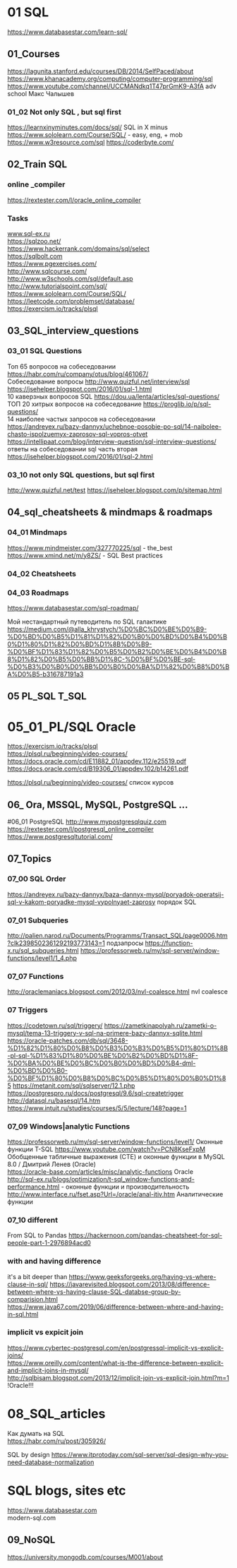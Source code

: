 # 01 SQL

https://www.databasestar.com/learn-sql/  

## 01_Courses

https://lagunita.stanford.edu/courses/DB/2014/SelfPaced/about  
https://www.khanacademy.org/computing/computer-programming/sql
https://www.youtube.com/channel/UCCMANdkq1T47prGmK9-A3fA adv school Макс Чалышев

### 01_02 Not only SQL , but sql first
https://learnxinyminutes.com/docs/sql/  SQL in X minus  
https://www.sololearn.com/Course/SQL/  - easy, eng, + mob
https://www.w3resource.com/sql
https://coderbyte.com/

## 02_Train SQL
### online _compiler
https://rextester.com/l/oracle_online_compiler

### Tasks
www.sql-ex.ru  
https://sqlzoo.net/  
https://www.hackerrank.com/domains/sql/select  
https://sqlbolt.com  
https://www.pgexercises.com/  
http://www.sqlcourse.com/  
http://www.w3schools.com/sql/default.asp  
http://www.tutorialspoint.com/sql/  
https://www.sololearn.com/Course/SQL/  
https://leetcode.com/problemset/database/  
https://exercism.io/tracks/plsql


## 03_SQL_interview_questions
### 03_01 SQL Questions
Топ 65 вопросов на собеседовании https://habr.com/ru/company/otus/blog/461067/  
Собеседование вопросы http://www.quizful.net/interview/sql  
https://jsehelper.blogspot.com/2016/01/sql-1.html  
10 каверзных вопросов SQL https://dou.ua/lenta/articles/sql-questions/  
ТОП 20 хитрых вопросов на собеседование https://proglib.io/p/sql-questions/  
14 наиболее частых запросов на собеседовании
  https://andreyex.ru/bazy-dannyx/uchebnoe-posobie-po-sql/14-naibolee-chasto-ispolzuemyx-zaprosov-sql-vopros-otvet  
https://intellipaat.com/blog/interview-question/sql-interview-questions/  
ответы на собеседовании sql часть вторая https://jsehelper.blogspot.com/2016/01/sql-2.html  

### 03_10 not only SQL questions, but sql first
http://www.quizful.net/test
https://jsehelper.blogspot.com/p/sitemap.html

## 04_sql_cheatsheets & mindmaps & roadmaps
### 04_01 Mindmaps
https://www.mindmeister.com/327770225/sql - the_best  
https://www.xmind.net/m/y8ZS/ - SQL Best practices  


### 04_02 Cheatsheets

### 04_03 Roadmaps

https://www.databasestar.com/sql-roadmap/
  
Мой нестандартный путеводитель по SQL галактике  
  https://medium.com/@alla_khrystych/%D0%BC%D0%BE%D0%B9-%D0%BD%D0%B5%D1%81%D1%82%D0%B0%D0%BD%D0%B4%D0%B0%D1%80%D1%82%D0%BD%D1%8B%D0%B9-%D0%BF%D1%83%D1%82%D0%B5%D0%B2%D0%BE%D0%B4%D0%B8%D1%82%D0%B5%D0%BB%D1%8C-%D0%BF%D0%BE-sql-%D0%B3%D0%B0%D0%BB%D0%B0%D0%BA%D1%82%D0%B8%D0%BA%D0%B5-b316787191a3

## 05 PL_SQL T_SQL

# 05_01_PL/SQL Oracle
https://exercism.io/tracks/plsql  
https://plsql.ru/beginning/video-courses/  
https://docs.oracle.com/cd/E11882_01/appdev.112/e25519.pdf  
https://docs.oracle.com/cd/B19306_01/appdev.102/b14261.pdf  

https://plsql.ru/beginning/video-courses/ список курсов


## 06_ Ora, MSSQL, MySQL, PostgreSQL ...

#06_01 PostgreSQL
http://www.mypostgresqlquiz.com  
https://rextester.com/l/postgresql_online_compiler  
https://www.postgresqltutorial.com/



## 07_Topics

### 07_00 SQL Order

https://andreyex.ru/bazy-dannyx/baza-dannyx-mysql/poryadok-operatsij-sql-v-kakom-poryadke-mysql-vypolnyaet-zaprosy порядок SQL



### 07_01 Subqueries

http://palien.narod.ru/Documents/Programms/Transact_SQL/page0006.htm?clk2398502361292193773143=1 подзапросы
https://function-x.ru/sql_subqueries.html
https://professorweb.ru/my/sql-server/window-functions/level1/1_4.php

### 07_07 Functions

http://oraclemaniacs.blogspot.com/2012/03/nvl-coalesce.html nvl coalesce    

### 07 Triggers
https://codetown.ru/sql/triggery/
https://zametkinapolyah.ru/zametki-o-mysql/tema-13-triggery-v-sql-na-primere-bazy-dannyx-sqlite.html  
https://oracle-patches.com/db/sql/3648-%D1%82%D1%80%D0%B8%D0%B3%D0%B3%D0%B5%D1%80%D1%8B-pl-sql-%D1%83%D1%80%D0%BE%D0%B2%D0%BD%D1%8F-%D0%BA%D0%BE%D0%BC%D0%B0%D0%BD%D0%B4-dml-%D0%BD%D0%B0-%D0%BF%D1%80%D0%B8%D0%BC%D0%B5%D1%80%D0%B0%D1%85
https://metanit.com/sql/sqlserver/12.1.php
https://postgrespro.ru/docs/postgresql/9.6/sql-createtrigger
http://datasql.ru/basesql/14.htm
https://www.intuit.ru/studies/courses/5/5/lecture/148?page=1


### 07_09 Windows|analytic Functions
https://professorweb.ru/my/sql-server/window-functions/level1/ Оконные функции T-SQL
https://www.youtube.com/watch?v=PCN8KseFxpM Обобщенные табличные выражения (СTE) и оконные функции в MySQL 8.0 / Дмитрий Ленев (Oracle)  
https://oracle-base.com/articles/misc/analytic-functions Oracle  
http://sql-ex.ru/blogs/optimization/t-sql_window-functions-and-performance.html - оконные функции и производительность  
http://www.interface.ru/fset.asp?Url=/oracle/anal-itiv.htm Аналитические функции  


### 07_10 different

From SQL to Pandas 
https://hackernoon.com/pandas-cheatsheet-for-sql-people-part-1-2976894acd0  


### with and having  difference
it's a bit deeper than https://www.geeksforgeeks.org/having-vs-where-clause-in-sql/
https://javarevisited.blogspot.com/2013/08/difference-between-where-vs-having-clause-SQL-databse-group-by-comparision.html  
https://www.java67.com/2019/06/difference-between-where-and-having-in-sql.html  

### implicit vs expicit join
https://www.cybertec-postgresql.com/en/postgressql-implicit-vs-explicit-joins/  
https://www.oreilly.com/content/what-is-the-difference-between-explicit-and-implicit-joins-in-mysql/  
http://sqlbisam.blogspot.com/2013/12/implicit-join-vs-explicit-join.html?m=1  !Oracle!!!  


# 08_SQL_articles

Как думать на SQL  
  https://habr.com/ru/post/305926/  

SQL by design
  https://www.itprotoday.com/sql-server/sql-design-why-you-need-database-normalization

# SQL blogs, sites etc

https://www.databasestar.com  
modern-sql.com  


## 09_NoSQL

https://university.mongodb.com/courses/M001/about  

